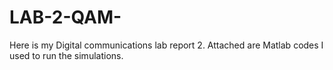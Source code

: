 # LAB-2-QAM-
Here is my Digital communications lab report 2. Attached are Matlab codes I used to run the simulations.
